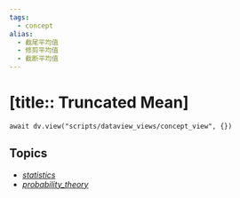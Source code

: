 ```yaml
---
tags:
  - concept
alias:
  - 截尾平均值
  - 修剪平均值
  - 截断平均值
---
```


# [title:: Truncated Mean]

```dataviewjs
await dv.view("scripts/dataview_views/concept_view", {})
```

## Topics

- [_statistics_](topics/_statistics_.md)
- [_probability_theory_](topics/_probability_theory_.md)

